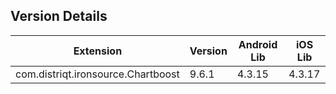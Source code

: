 ## Version Details

| Extension | Version | Android Lib | iOS Lib |
| --- | --- | --- | --- |
| com.distriqt.ironsource.Chartboost | 9.6.1 | 4.3.15 | 4.3.17 |
